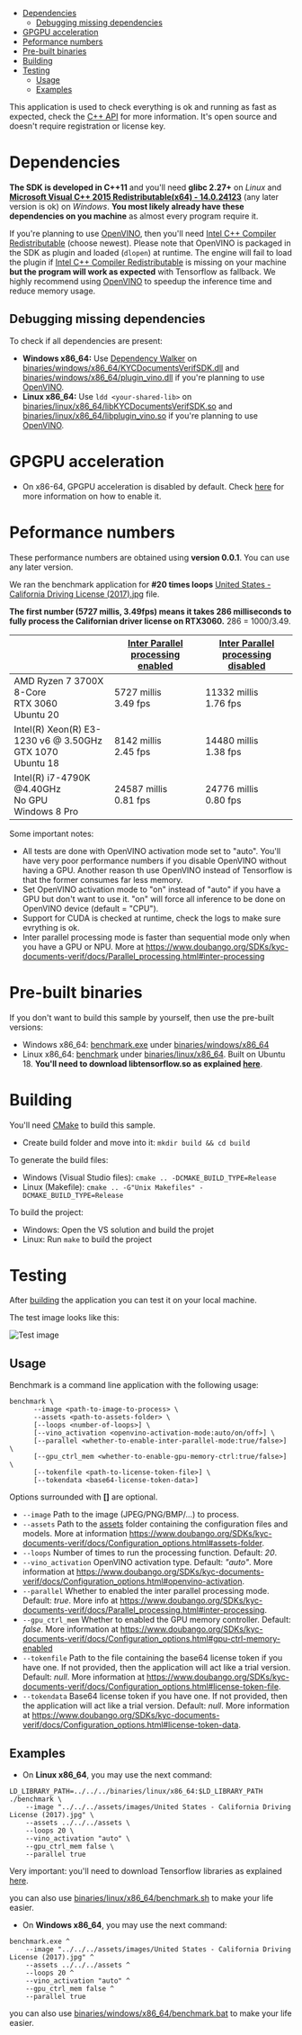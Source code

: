 - [Dependencies](#dependencies)
  - [Debugging missing dependencies](#dependencies-debugging)
- [GPGPU acceleration](#gpu-acceleration)
- [Peformance numbers](#peformance-numbers)
- [Pre-built binaries](#prebuilt)
- [Building](#building)
- [Testing](#testing)
  - [Usage](#testing-usage)
  - [Examples](#testing-examples)


This application is used to check everything is ok and running as fast as expected, check the [C++ API](https://www.doubango.org/SDKs/kyc-documents-verif/docs/cpp-api.html) for more information.
It's open source and doesn't require registration or license key.

<a name="dependencies"></a>
# Dependencies #
**The SDK is developed in C++11** and you'll need **glibc 2.27+** on *Linux* and **[Microsoft Visual C++ 2015 Redistributable(x64) - 14.0.24123](https://www.microsoft.com/en-us/download/details.aspx?id=52685)** (any later version is ok) on *Windows*.  **You most likely already have these dependencies on you machine** as almost every program require it.

If you're planning to use [OpenVINO](https://docs.openvinotoolkit.org/), then you'll need [Intel C++ Compiler Redistributable](https://software.intel.com/en-us/articles/intel-compilers-redistributable-libraries-by-version) (choose newest). Please note that OpenVINO is packaged in the SDK as plugin and loaded (`dlopen`) at runtime. The engine will fail to load the plugin if [Intel C++ Compiler Redistributable](https://software.intel.com/en-us/articles/intel-compilers-redistributable-libraries-by-version) is missing on your machine **but the program will work as expected** with Tensorflow as fallback. We highly recommend using [OpenVINO](https://docs.openvinotoolkit.org/) to speedup the inference time and reduce memory usage.

<a name="dependencies-debugging"></a>
## Debugging missing dependencies ##
To check if all dependencies are present:
- **Windows x86_64:** Use [Dependency Walker](https://www.dependencywalker.com/) on [binaries/windows/x86_64/KYCDocumentsVerifSDK.dll](../../../binaries/windows/x86_64/KYCDocumentsVerifSDK.dll) and [binaries/windows/x86_64/plugin_vino.dll](../../../binaries/windows/x86_64/plugin_vino.dll) if you're planning to use [OpenVINO](https://docs.openvinotoolkit.org/).
- **Linux x86_64:** Use `ldd <your-shared-lib>` on [binaries/linux/x86_64/libKYCDocumentsVerifSDK.so](../../../binaries/linux/x86_64/libKYCDocumentsVerifSDK.so) and [binaries/linux/x86_64/libplugin_vino.so](../../../binaries/linux/x86_64/libplugin_vino.so) if you're planning to use [OpenVINO](https://docs.openvinotoolkit.org/).


<a name="gpu-acceleration"></a>
# GPGPU acceleration #
- On x86-64, GPGPU acceleration is disabled by default. Check [here](../../../GPGPU.md#gpu-acceleration) for more information on how to enable it.


<a name="peformance-numbers"></a>
# Peformance numbers #

These performance numbers are obtained using **version 0.0.1**. You can use any later version.


We ran the benchmark application for **#20 times loops** [United States - California Driving License (2017).jpg](../../../assets/images/United%20States%20-%20California%20Driving%20License%20%282017%29.jpg) file.

**The first number (5727 millis, 3.49fps) means it takes 286 milliseconds to fully process the Californian driver license on RTX3060.** 286 = 1000/3.49.

| | [Inter Parallel processing enabled](https://www.doubango.org/SDKs/kyc-documents-verif/docs/Parallel_processing.html#inter-processing) | [Inter Parallel processing disabled](https://www.doubango.org/SDKs/kyc-documents-verif/docs/Parallel_processing.html#inter-processing) |
| --- | --- | --- |
| AMD Ryzen 7 3700X 8-Core<br/>RTX 3060<br/>Ubuntu 20 | 5727 millis<br/>3.49 fps | 11332 millis<br/>1.76 fps |
| Intel(R) Xeon(R) E3-1230 v6 @ 3.50GHz<br/>GTX 1070<br/>Ubuntu 18 | 8142 millis<br/>2.45 fps | 14480 millis<br/>1.38 fps |
| Intel(R) i7-4790K @4.40GHz<br/>No GPU<br/>Windows 8 Pro | 24587 millis<br/>0.81 fps | 24776 millis<br/>0.80 fps |


Some important notes:
 - All tests are done with OpenVINO activation mode set to "auto". You'll have very poor performance numbers if you disable OpenVINO without having a GPU. Another reason th use OpenVINO instead of Tensorflow is that the former consumes far less memory.
 - Set OpenVINO activation mode to "on" instead of "auto" if you have a GPU but don't want to use it. "on" will force all inference to be done on OpenVINO device (default = "CPU").
 - Support for CUDA is checked at runtime, check the logs to make sure evrything is ok.
 - Inter parallel processing mode is faster than sequential mode only when you have a GPU or NPU. More at https://www.doubango.org/SDKs/kyc-documents-verif/docs/Parallel_processing.html#inter-processing

<a name="prebuilt"></a>
# Pre-built binaries #

If you don't want to build this sample by yourself, then use the pre-built versions:
 - Windows x86_64: [benchmark.exe](../../../binaries/windows/x86_64/benchmark.exe) under [binaries/windows/x86_64](../../../binaries/windows/x86_64)
 - Linux x86_64: [benchmark](../../../binaries/linux/x86_64/benchmark) under [binaries/linux/x86_64](../../../binaries/linux/x86_64). Built on Ubuntu 18. **You'll need to download libtensorflow.so as explained [here](../../../GPGPU.md#gpu-acceleration-tensorflow-linux)**.

<a name="building"></a>
# Building #

You'll need [CMake](https://cmake.org/) to build this sample.

- Create build folder and move into it: `mkdir build && cd build`

To generate the build files:
- Windows (Visual Studio files): `cmake .. -DCMAKE_BUILD_TYPE=Release`
- Linux (Makefile): `cmake .. -G"Unix Makefiles" -DCMAKE_BUILD_TYPE=Release`

To build the project:
- Windows: Open the VS solution and build the projet
- Linux: Run `make` to build the project 

<a name="testing"></a>
# Testing #
After [building](#building) the application you can test it on your local machine.

<a name="testing-usage"></a>

The test image looks like this:

![Test image](../../../assets/images/United%20States%20-%20California%20Driving%20License%20%282017%29.jpg)

## Usage ##

Benchmark is a command line application with the following usage:
```
benchmark \
      --image <path-to-image-to-process> \
      --assets <path-to-assets-folder> \
      [--loops <number-of-loops>] \
      [--vino_activation <openvino-activation-mode:auto/on/off>] \
      [--parallel <whether-to-enable-inter-parallel-mode:true/false>] \
      [--gpu_ctrl_mem <whether-to-enable-gpu-memory-ctrl:true/false>] \
      [--tokenfile <path-to-license-token-file>] \
      [--tokendata <base64-license-token-data>]
```
Options surrounded with **[]** are optional.
- `--image` Path to the image (JPEG/PNG/BMP/...) to process. 
- `--assets` Path to the [assets](../../../assets) folder containing the configuration files and models. More at information https://www.doubango.org/SDKs/kyc-documents-verif/docs/Configuration_options.html#assets-folder.
- `--loops` Number of times to run the processing function. Default: *20*.
- `--vino_activation` OpenVINO activation type. Default: *"auto"*. More information at https://www.doubango.org/SDKs/kyc-documents-verif/docs/Configuration_options.html#openvino-activation.
- `--parallel` Whether to enabled the inter parallel processing mode. Default: *true*. More info at https://www.doubango.org/SDKs/kyc-documents-verif/docs/Parallel_processing.html#inter-processing.
- `--gpu_ctrl_mem` Whether to enabled the GPU memory controller. Default: *false*. More information at https://www.doubango.org/SDKs/kyc-documents-verif/docs/Configuration_options.html#gpu-ctrl-memory-enabled
- `--tokenfile` Path to the file containing the base64 license token if you have one. If not provided, then the application will act like a trial version. Default: *null*. More information at https://www.doubango.org/SDKs/kyc-documents-verif/docs/Configuration_options.html#license-token-file.
- `--tokendata` Base64 license token if you have one. If not provided, then the application will act like a trial version. Default: *null*. More information at https://www.doubango.org/SDKs/kyc-documents-verif/docs/Configuration_options.html#license-token-data.

<a name="testing-examples"></a>
## Examples ##


- On **Linux x86_64**, you may use the next command:
```
LD_LIBRARY_PATH=../../../binaries/linux/x86_64:$LD_LIBRARY_PATH ./benchmark \
    --image "../../../assets/images/United States - California Driving License (2017).jpg" \
    --assets ../../../assets \
    --loops 20 \
    --vino_activation "auto" \
    --gpu_ctrl_mem false \
    --parallel true
```
Very important: you'll need to download Tensorflow libraries as explained [here](../../../GPGPU.md#gpu-acceleration-tensorflow-linux).

you can also use [binaries/linux/x86_64/benchmark.sh](../../../binaries/linux/x86_64/benchmark.sh) to make your life easier.

- On **Windows x86_64**, you may use the next command:
```
benchmark.exe ^
    --image "../../../assets/images/United States - California Driving License (2017).jpg" ^
    --assets ../../../assets ^
    --loops 20 ^
    --vino_activation "auto" ^
    --gpu_ctrl_mem false ^
    --parallel true
```
you can also use [binaries/windows/x86_64/benchmark.bat](../../../binaries/windows/x86_64/benchmark.bat) to make your life easier.

